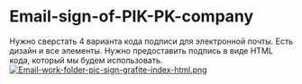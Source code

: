 # Email-sign-of-PIK-PK-company
Нужно сверстать 4 варианта кода подписи для электронной почты. Есть дизайн и все элементы.
Нужно предоставить подпись в виде HTML кода, который мы будем использовать.
[![Email-work-folder-pic-sign-grafite-index-html.png](https://i.postimg.cc/fTg2WvC1/Email-work-folder-pic-sign-grafite-index-html.png)](https://postimg.cc/MvVbdVhY)
